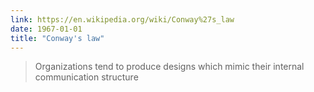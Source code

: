 ```yaml
---
link: https://en.wikipedia.org/wiki/Conway%27s_law
date: 1967-01-01
title: "Conway's law"
---
```


> Organizations tend to produce designs which mimic their internal communication structure
